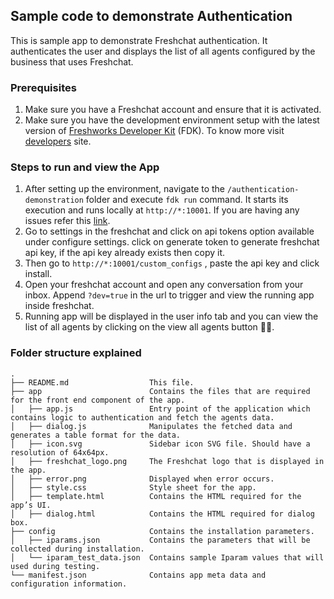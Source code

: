 ##  Sample code to demonstrate Authentication 
This is sample app to demonstrate Freshchat authentication. It authenticates the user and displays the list of all agents configured by the business that uses Freshchat.

### Prerequisites
   1. Make sure you have a Freshchat account and ensure that it is activated.
   2. Make sure you have the development environment setup with the latest version of [ Freshworks Developer Kit](https://developers.freshchat.com/v2/docs/quick-start/#install_the_cli) (FDK). To know more visit [developers](https://developers.freshchat.com/) site.

### Steps to run and view the App
   1. After setting up the environment, navigate to the `/authentication-demonstration` folder and execute `fdk run` command. It starts its execution and  runs locally at `http://*:10001`. If you are having any issues refer this [link](https://developers.freshdesk.com/v2/docs/quick-start/#test_your_app).
   2. Go to settings in the freshchat and click on api tokens option available under configure settings. click on generate token to generate freshchat api key, if the api key already exists then copy it. 
   3. Then go to `http://*:10001/custom_configs` , paste the api key and click install.
   4. Open your freshchat account and open any conversation from your inbox. Append `?dev=true` in the url to trigger and view the running app inside freshchat.
   5. Running app will be displayed in the user info tab and you can view the list of all agents by clicking on the view all agents button 👍🏻. 
 

### Folder structure explained

    .
    ├── README.md                  This file.
    ├── app                        Contains the files that are required for the front end component of the app.
    │   ├── app.js                 Entry point of the application which contains logic to authentication and fetch the agents data.
    │   ├── dialog.js              Manipulates the fetched data and generates a table format for the data.
    │   ├── icon.svg               Sidebar icon SVG file. Should have a resolution of 64x64px.
    │   ├── freshchat_logo.png     The Freshchat logo that is displayed in the app.
    │   ├── error.png              Displayed when error occurs.
    │   ├── style.css              Style sheet for the app.
    │   ├── template.html          Contains the HTML required for the app’s UI.
    │   ├── dialog.html            Contains the HTML required for dialog box.
    ├── config                     Contains the installation parameters.
    │   ├── iparams.json           Contains the parameters that will be collected during installation.
    │   └── iparam_test_data.json  Contains sample Iparam values that will used during testing.
    └── manifest.json              Contains app meta data and configuration information.

